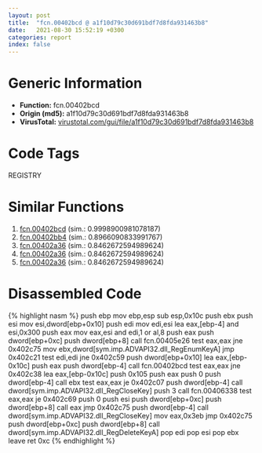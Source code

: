 ```yaml
---
layout: post
title:  "fcn.00402bcd @ a1f10d79c30d691bdf7d8fda931463b8"
date:   2021-08-30 15:52:19 +0300
categories: report
index: false
---
```


# Generic Information
- **Function:** fcn.00402bcd
- **Origin (md5):** a1f10d79c30d691bdf7d8fda931463b8
- **VirusTotal:** [virustotal.com/gui/file/a1f10d79c30d691bdf7d8fda931463b8][virustotal_ref]

# Code Tags
<span class="tag" id="REGISTRY">REGISTRY</span>


# Similar Functions

1. [fcn.00402bcd][similar_1_ref] (sim.: 0.9998900981078187)
2. [fcn.00402bb4][similar_2_ref] (sim.: 0.8966090833991767)
3. [fcn.00402a36][similar_3_ref] (sim.: 0.8462672594989624)
4. [fcn.00402a36][similar_4_ref] (sim.: 0.8462672594989624)
5. [fcn.00402a36][similar_5_ref] (sim.: 0.8462672594989624)


# Disassembled Code

{% highlight nasm %}
push ebp
mov ebp,esp
sub esp,0x10c
push ebx
push esi
mov esi,dword[ebp+0x10]
push edi
mov edi,esi
lea eax,[ebp-4]
and esi,0x300
push eax
mov eax,esi
and edi,1
or al,8
push eax
push dword[ebp+0xc]
push dword[ebp+8]
call fcn.00405e26
test eax,eax
jne 0x402c75
mov ebx,dword[sym.imp.ADVAPI32.dll_RegEnumKeyA]
jmp 0x402c21
test edi,edi
jne 0x402c59
push dword[ebp+0x10]
lea eax,[ebp-0x10c]
push eax
push dword[ebp-4]
call fcn.00402bcd
test eax,eax
jne 0x402c38
lea eax,[ebp-0x10c]
push 0x105
push eax
push 0
push dword[ebp-4]
call ebx
test eax,eax
je 0x402c07
push dword[ebp-4]
call dword[sym.imp.ADVAPI32.dll_RegCloseKey]
push 3
call fcn.00406338
test eax,eax
je 0x402c69
push 0
push esi
push dword[ebp+0xc]
push dword[ebp+8]
call eax
jmp 0x402c75
push dword[ebp-4]
call dword[sym.imp.ADVAPI32.dll_RegCloseKey]
mov eax,0x3eb
jmp 0x402c75
push dword[ebp+0xc]
push dword[ebp+8]
call dword[sym.imp.ADVAPI32.dll_RegDeleteKeyA]
pop edi
pop esi
pop ebx
leave 
ret 0xc
{% endhighlight %}


[similar_1_ref]: /report/fcn.00402bcd@510c8408eb3f0420e19240592ddc0b5b
[similar_2_ref]: /report/fcn.00402bb4@84dc68a2818105dbfcb17693062b25c0
[similar_3_ref]: /report/fcn.00402a36@cce7ba37a5ac487b09e8c8d292223615
[similar_4_ref]: /report/fcn.00402a36@c7fe682f7c7558c7fdd843d82131ec2a
[similar_5_ref]: /report/fcn.00402a36@50dd9b171f3df06f8ac5a3a1a47f5721
[virustotal_ref]: https://www.virustotal.com/gui/file/a1f10d79c30d691bdf7d8fda931463b8
